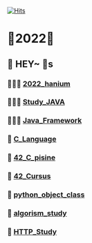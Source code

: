 [![Hits](https://hits.seeyoufarm.com/api/count/incr/badge.svg?url=https%3A%2F%2Fgithub.com%2FKang-SeoHyun%2F&count_bg=%2379C83D&title_bg=%23555555&icon=&icon_color=%23E7E7E7&title=hits&edge_flat=false)](https://hits.seeyoufarm.com)

# 💛2022💛

## 👋 HEY~ 👋s

### 👩🏻‍💻 [2022_hanium](https://github.com/Kang-SeoHyun/2022_hanium)
### 👩🏻‍💻 [Study_JAVA](https://github.com/Kang-SeoHyun/Study_JAVA)
### 👩🏻‍💻 [Java_Framework](https://github.com/Kang-SeoHyun/Java_Framework)
### 🎨 [C_Language](https://github.com/Kang-SeoHyun/C_Language)
### 🎨 [42_C_pisine](https://github.com/Kang-SeoHyun/42_C_pisine)
### 🎨 [42_Cursus](https://github.com/Kang-SeoHyun/42_Cursus)
### 🤖 [python_object_class](https://github.com/Kang-SeoHyun/python_object_class)
### 🤖 [algorism_study](https://github.com/Kang-SeoHyun/algorism_study)
### 🎃 [HTTP_Study](https://github.com/Kang-SeoHyun/HTTP_Study)

<!--
C - 임베디드 하드웨어개발  
java - 대기업, 금융권, 국가기관, 웹  
     - 프레임 워크 : 스프링    
python - 스타트업, 인공지능 연구, 데이터 엔지니어
       - 프레임 워크: 플라스크(죽어감), D장고(묵직), fast api(요즘 추세)    
java script - 웹 프론트, 백  
            - 프레임 워크: 노드js(런타임환경), 네스트js
type script - 웹 풀스택, 웹개발 아니면 의미없음
            - 프레임 워크: 노드  
pyscrip - 파이썬버전 html 코딩
kotlin - 자바 대체 언어, 문법깔끔하고 자바랑 100프로 호환가능  
C++ - 게임, 인공지능 실무
-->
